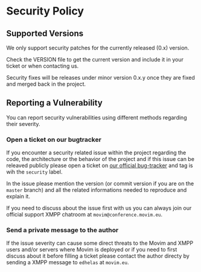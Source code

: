 # Security Policy

## Supported Versions

We only support security patches for the currently released (0.x) version.

Check the VERSION file to get the current version and include it in your ticket or when contacting us.

Security fixes will be releases under minor version 0.x.y once they are fixed and merged back in the project.

## Reporting a Vulnerability

You can report security vulnerabilities using different methods regarding their severity.

### Open a ticket on our bugtracker

If you encounter a security related issue within the project regarding the code, the architecture or the behavior of the project and if this issue can be releaved publicly please open a ticket on [our official bug-tracker](https://github.com/movim/movim/issues) and tag is wih the `security` label.

In the issue please mention the version (or commit version  if you are on the `master` branch) and all the related informations needed to reproduce and explain it.

If you need to discuss about the issue first with us you can always join our official support XMPP chatroom at `movim@conference.movim.eu`.

### Send a private message to the author

If the issue severity can cause some direct threats to the Movim and XMPP users and/or servers where Movim is deployed or if you need to first discuss about it before filling a ticket please contact the author directy by sending a XMPP message to `edhelas` at `movim.eu`.